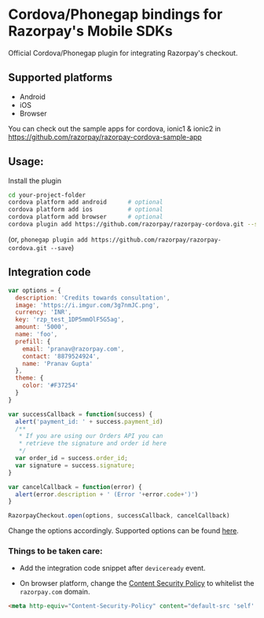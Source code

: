 # Cordova/Phonegap bindings for Razorpay's Mobile SDKs

Official Cordova/Phonegap plugin for integrating Razorpay's checkout.

## Supported platforms

- Android
- iOS
- Browser

You can check out the sample apps for cordova, ionic1 & ionic2 in https://github.com/razorpay/razorpay-cordova-sample-app

## Usage:

Install the plugin

```bash
cd your-project-folder
cordova platform add android      # optional
cordova platform add ios          # optional
cordova platform add browser      # optional
cordova plugin add https://github.com/razorpay/razorpay-cordova.git --save

```

(or, `phonegap plugin add https://github.com/razorpay/razorpay-cordova.git --save`)

## Integration code

```js
var options = {
  description: 'Credits towards consultation',
  image: 'https://i.imgur.com/3g7nmJC.png',
  currency: 'INR',
  key: 'rzp_test_1DP5mmOlF5G5ag',
  amount: '5000',
  name: 'foo',
  prefill: {
    email: 'pranav@razorpay.com',
    contact: '8879524924',
    name: 'Pranav Gupta'
  },
  theme: {
    color: '#F37254'
  }
}

var successCallback = function(success) {
  alert('payment_id: ' + success.payment_id)
  /**
   * If you are using our Orders API you can
   * retrieve the signature and order id here 
   */
  var order_id = success.order_id;
  var signature = success.signature; 
}

var cancelCallback = function(error) {
  alert(error.description + ' (Error '+error.code+')')
}

RazorpayCheckout.open(options, successCallback, cancelCallback)

```

Change the options accordingly. Supported options can be found [here](https://docs.razorpay.com/docs/checkout-form#checkout-fields).

### Things to be taken care:

- Add the integration code snippet after `deviceready` event.

- On browser platform, change the [Content Security Policy](https://content-security-policy.com/) to whitelist the `razorpay.com` domain.

```html
<meta http-equiv="Content-Security-Policy" content="default-src 'self' https://*.razorpay.com data: gap: https://ssl.gstatic.com 'unsafe-eval'; style-src 'self' 'unsafe-inline'; media-src *">

```

